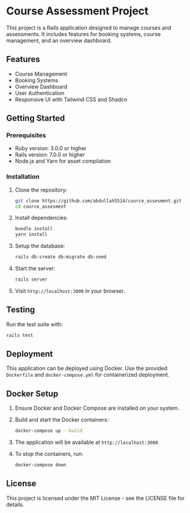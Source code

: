 # Course Assessment Project

This project is a Rails application designed to manage courses and assessments. It includes features for booking systems, course management, and an overview dashboard.

## Features

- Course Management
- Booking Systems
- Overview Dashboard
- User Authentication
- Responsive UI with Tailwind CSS and Shadcn

## Getting Started

### Prerequisites

- Ruby version: 3.0.0 or higher
- Rails version: 7.0.0 or higher
- Node.js and Yarn for asset compilation

### Installation

1. Clone the repository:
   ```bash
   git clone https://github.com/abdullah5514/cource_assesment.git
   cd cource_assesment
   ```

2. Install dependencies:
   ```bash
   bundle install
   yarn install
   ```

3. Setup the database:
   ```bash
   rails db:create db:migrate db:seed
   ```

4. Start the server:
   ```bash
   rails server
   ```

5. Visit `http://localhost:3000` in your browser.

## Testing

Run the test suite with:
```bash
rails test
```

## Deployment

This application can be deployed using Docker. Use the provided `Dockerfile` and `docker-compose.yml` for containerized deployment.

## Docker Setup

1. Ensure Docker and Docker Compose are installed on your system.

2. Build and start the Docker containers:
   ```bash
   docker-compose up --build
   ```

3. The application will be available at `http://localhost:3000`.

4. To stop the containers, run:
   ```bash
   docker-compose down
   ```

## License

This project is licensed under the MIT License - see the LICENSE file for details.
